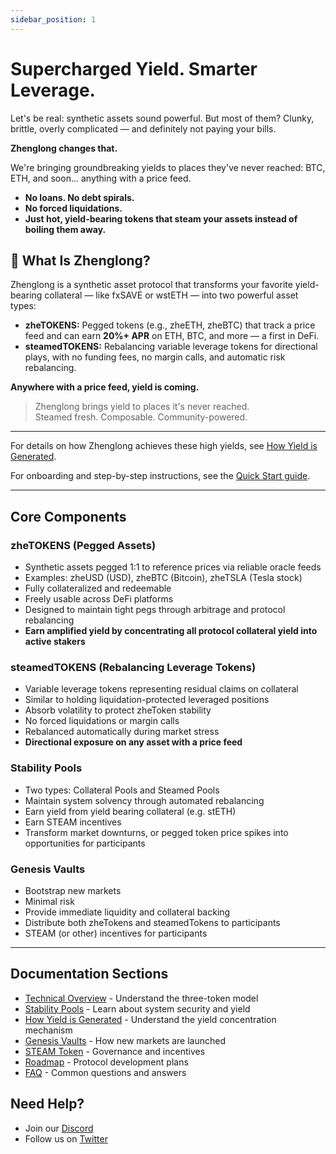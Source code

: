 ```yaml
---
sidebar_position: 1
---
```


# Supercharged Yield. Smarter Leverage.

Let's be real: synthetic assets sound powerful. But most of them? Clunky, brittle, overly complicated — and definitely not paying your bills.

**Zhenglong changes that.**

We're bringing groundbreaking yields to places they've never reached: BTC, ETH, and soon... anything with a price feed.

- **No loans. No debt spirals.**
- **No forced liquidations.**
- **Just hot, yield-bearing tokens that steam your assets instead of boiling them away.**

## 🍱 What Is Zhenglong?

Zhenglong is a synthetic asset protocol that transforms your favorite yield-bearing collateral — like fxSAVE or wstETH — into two powerful asset types:

- **zheTOKENS:** Pegged tokens (e.g., zheETH, zheBTC) that track a price feed and can earn **20%+ APR** on ETH, BTC, and more — a first in DeFi.
- **steamedTOKENS:** Rebalancing variable leverage tokens for directional plays, with no funding fees, no margin calls, and automatic risk rebalancing.

**Anywhere with a price feed, yield is coming.**

> Zhenglong brings yield to places it's never reached.  
> Steamed fresh. Composable. Community-powered.

---

For details on how Zhenglong achieves these high yields, see [How Yield is Generated](yield.md).

For onboarding and step-by-step instructions, see the [Quick Start guide](getting-started.md).

---

## Core Components

### zheTOKENS (Pegged Assets)

- Synthetic assets pegged 1:1 to reference prices via reliable oracle feeds
- Examples: zheUSD (USD), zheBTC (Bitcoin), zheTSLA (Tesla stock)
- Fully collateralized and redeemable
- Freely usable across DeFi platforms
- Designed to maintain tight pegs through arbitrage and protocol rebalancing
- **Earn amplified yield by concentrating all protocol collateral yield into active stakers**

### steamedTOKENS (Rebalancing Leverage Tokens)

- Variable leverage tokens representing residual claims on collateral
- Similar to holding liquidation-protected leveraged positions
- Absorb volatility to protect zheToken stability
- No forced liquidations or margin calls
- Rebalanced automatically during market stress
- **Directional exposure on any asset with a price feed**

### Stability Pools

- Two types: Collateral Pools and Steamed Pools
- Maintain system solvency through automated rebalancing
- Earn yield from yield bearing collateral (e.g. stETH)
- Earn STEAM incentives
- Transform market downturns, or pegged token price spikes into opportunities for participants

### Genesis Vaults

- Bootstrap new markets
- Minimal risk
- Provide immediate liquidity and collateral backing
- Distribute both zheTokens and steamedTokens to participants
- STEAM (or other) incentives for participants

---

## Documentation Sections

- [Technical Overview](/technical-overview) - Understand the three-token model
- [Stability Pools](/stability-pools) - Learn about system security and yield
- [How Yield is Generated](/yield) - Understand the yield concentration mechanism
- [Genesis Vaults](/genesis-vaults) - How new markets are launched
- [STEAM Token](/steam-token) - Governance and incentives
- [Roadmap](/roadmap) - Protocol development plans
- [FAQ](/faq) - Common questions and answers

## Need Help?

- Join our [Discord](https://discord.com/invite/BW3P62vJXT)
- Follow us on [Twitter](https://twitter.com/zhenglong)
